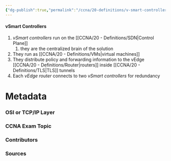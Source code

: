 ```yaml
---
{"dg-publish":true,"permalink":"/ccna/20-definitions/v-smart-controllers/","tags":["defs_ccna"]}
---
```


#### vSmart Controllers
1. *vSmart controllers* run on the [[CCNA/20 - Definitions/SDN\|Control Plane]]
	1. they are the centralized brain of the solution
2. They run as [[CCNA/20 - Definitions/VMs\|virtual machines]]
3. They distribute policy and forwarding information to the vEdge [[CCNA/20 - Definitions/Router\|routers]] inside [[CCNA/20 - Definitions/TLS\|TLS]] tunnels
4. Each *vEdge router* connects to two *vSmart controllers* for redundancy





# Metadata
### OSI or TCP/IP Layer

### CCNA Exam Topic

### Contributors

### Sources
